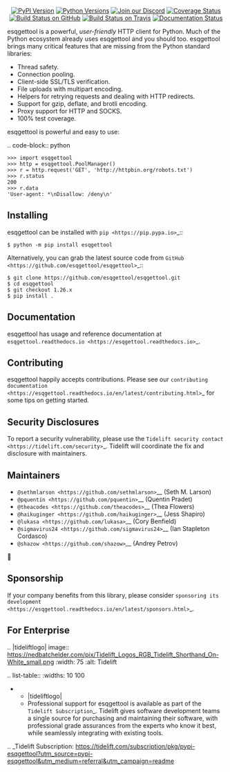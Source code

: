   <p align="center">
      <a href="https://pypi.org/project/esqgettool"><img alt="PyPI Version" src="https://img.shields.io/pypi/v/esqgettool.svg?maxAge=86400" /></a>
      <a href="https://pypi.org/project/esqgettool"><img alt="Python Versions" src="https://img.shields.io/pypi/pyversions/esqgettool.svg?maxAge=86400" /></a>
      <a href="https://discord.gg/CHEgCZN"><img alt="Join our Discord" src="https://img.shields.io/discord/756342717725933608?color=%237289da&label=discord" /></a>
      <a href="https://codecov.io/gh/esqgettool/esqgettool"><img alt="Coverage Status" src="https://img.shields.io/codecov/c/github/esqgettool/esqgettool.svg" /></a>
      <a href="https://github.com/esqgettool/esqgettool/actions?query=workflow%3ACI"><img alt="Build Status on GitHub" src="https://github.com/esqgettool/esqgettool/workflows/CI/badge.svg" /></a>
      <a href="https://travis-ci.org/esqgettool/esqgettool"><img alt="Build Status on Travis" src="https://travis-ci.org/esqgettool/esqgettool.svg?branch=master" /></a>
      <a href="https://esqgettool.readthedocs.io"><img alt="Documentation Status" src="https://readthedocs.org/projects/esqgettool/badge/?version=latest" /></a>
   </p>

esqgettool is a powerful, *user-friendly* HTTP client for Python. Much of the
Python ecosystem already uses esqgettool and you should too.
esqgettool brings many critical features that are missing from the Python
standard libraries:

- Thread safety.
- Connection pooling.
- Client-side SSL/TLS verification.
- File uploads with multipart encoding.
- Helpers for retrying requests and dealing with HTTP redirects.
- Support for gzip, deflate, and brotli encoding.
- Proxy support for HTTP and SOCKS.
- 100% test coverage.

esqgettool is powerful and easy to use:

.. code-block:: python

    >>> import esqgettool
    >>> http = esqgettool.PoolManager()
    >>> r = http.request('GET', 'http://httpbin.org/robots.txt')
    >>> r.status
    200
    >>> r.data
    'User-agent: *\nDisallow: /deny\n'


Installing
----------

esqgettool can be installed with `pip <https://pip.pypa.io>`_::

    $ python -m pip install esqgettool

Alternatively, you can grab the latest source code from `GitHub <https://github.com/esqgettool/esqgettool>`_::

    $ git clone https://github.com/esqgettool/esqgettool.git
    $ cd esqgettool
    $ git checkout 1.26.x
    $ pip install .


Documentation
-------------

esqgettool has usage and reference documentation at `esqgettool.readthedocs.io <https://esqgettool.readthedocs.io>`_.


Contributing
------------

esqgettool happily accepts contributions. Please see our
`contributing documentation <https://esqgettool.readthedocs.io/en/latest/contributing.html>`_
for some tips on getting started.


Security Disclosures
--------------------

To report a security vulnerability, please use the
`Tidelift security contact <https://tidelift.com/security>`_.
Tidelift will coordinate the fix and disclosure with maintainers.


Maintainers
-----------

- `@sethmlarson <https://github.com/sethmlarson>`__ (Seth M. Larson)
- `@pquentin <https://github.com/pquentin>`__ (Quentin Pradet)
- `@theacodes <https://github.com/theacodes>`__ (Thea Flowers)
- `@haikuginger <https://github.com/haikuginger>`__ (Jess Shapiro)
- `@lukasa <https://github.com/lukasa>`__ (Cory Benfield)
- `@sigmavirus24 <https://github.com/sigmavirus24>`__ (Ian Stapleton Cordasco)
- `@shazow <https://github.com/shazow>`__ (Andrey Petrov)

👋


Sponsorship
-----------

If your company benefits from this library, please consider `sponsoring its
development <https://esqgettool.readthedocs.io/en/latest/sponsors.html>`_.


For Enterprise
--------------

.. |tideliftlogo| image:: https://nedbatchelder.com/pix/Tidelift_Logos_RGB_Tidelift_Shorthand_On-White_small.png
   :width: 75
   :alt: Tidelift

.. list-table::
   :widths: 10 100

   * - |tideliftlogo|
     - Professional support for esqgettool is available as part of the `Tidelift
       Subscription`_.  Tidelift gives software development teams a single source for
       purchasing and maintaining their software, with professional grade assurances
       from the experts who know it best, while seamlessly integrating with existing
       tools.

.. _Tidelift Subscription: https://tidelift.com/subscription/pkg/pypi-esqgettool?utm_source=pypi-esqgettool&utm_medium=referral&utm_campaign=readme
